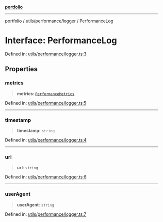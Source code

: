[**portfolio**](../../../../README.md)

***

[portfolio](../../../../modules.md) / [utils/performance/logger](../README.md) / PerformanceLog

# Interface: PerformanceLog

Defined in: [utils/performance/logger.ts:3](https://github.com/tnorlund/Portfolio/blob/48f1609a0d582c1e2af709d688e3e37b06cdaa4a/portfolio/utils/performance/logger.ts#L3)

## Properties

### metrics

> **metrics**: [`PerformanceMetrics`](../../monitor/interfaces/PerformanceMetrics.md)

Defined in: [utils/performance/logger.ts:5](https://github.com/tnorlund/Portfolio/blob/48f1609a0d582c1e2af709d688e3e37b06cdaa4a/portfolio/utils/performance/logger.ts#L5)

***

### timestamp

> **timestamp**: `string`

Defined in: [utils/performance/logger.ts:4](https://github.com/tnorlund/Portfolio/blob/48f1609a0d582c1e2af709d688e3e37b06cdaa4a/portfolio/utils/performance/logger.ts#L4)

***

### url

> **url**: `string`

Defined in: [utils/performance/logger.ts:6](https://github.com/tnorlund/Portfolio/blob/48f1609a0d582c1e2af709d688e3e37b06cdaa4a/portfolio/utils/performance/logger.ts#L6)

***

### userAgent

> **userAgent**: `string`

Defined in: [utils/performance/logger.ts:7](https://github.com/tnorlund/Portfolio/blob/48f1609a0d582c1e2af709d688e3e37b06cdaa4a/portfolio/utils/performance/logger.ts#L7)
